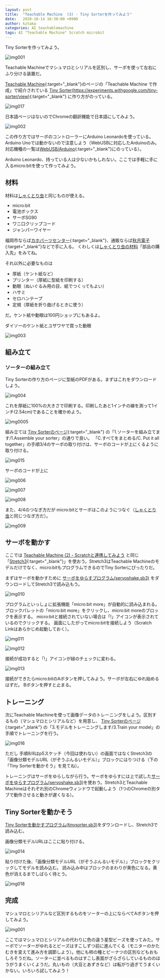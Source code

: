 ```yaml
---
layout: post
title:  "Teachable Machine  (3) - Tiny Sorterを作ってみよう"
date:   2020-10-14 16:30:00 +0900
author: kztaka
categories: AI teachablemachine
tags: AI "Teachable Machine" Scratch microbit
---
```

Tiny Sorterを作ってみよう。

![img001](/blog/images/2020/1014-img001.png)

Teachable Machineでマシュマロとシリアルを区別し、サーボを使って左右にふり分ける装置だ。

[Teachable Machine](https://teachablemachine.withgoogle.com/){:target="_blank"}のページの「Teachable Machine で作成」で紹介されている [Tiny Sorter(https://experiments.withgoogle.com/tiny-sorter/view)](https://experiments.withgoogle.com/tiny-sorter/view){:target="_blank"} に作り方がのっている。

![img017](/blog/images/2020/1014-img017.png)

日本語ページはないのでChromeの翻訳機能で日本語にしてみよう。

![img002](/blog/images/2020/1014-img002.png)

この作り方ではサーボのコントローラーにArduino Leonardoを使っている。Arduino Unoでは動かないので注意しよう（WebUSBに対応したArduinoのみ。対応機種の一覧は[WebUSB/Arduino](https://github.com/webusb/arduino){:target="_blank"}にのっている）。

Arduino Leonardo、持っている人は少ないかもしれない。ここでは手軽に手に入るmicro:bitを使って作ってみよう。

## 材料
材料は[しゃくとり虫](/blog/microbit/inchworm/2020/07/16/microbit-inchworm.html)と同じものが使える。
* micro:bit
* 電池ボックス
* サーボSG90
* ワニ口クリップコード
* ジャンパーワイヤー

福岡市ならば[カホパーツセンター](http://www.kahoparts.co.jp){:target="_blank"}、通販ならば[秋月電子](https://akizukidenshi.com/catalog/top.aspx){:target="_blank"}などで手に入る。
くわしくは[しゃくとり虫の材料](/blog/microbit/inchworm/2020/07/21/microbit-inchworm-materials.html)「部品の購入先」をみてね。

それ以外に必要なものは
* 厚紙（ケント紙など）
* プリンター（厚紙に型紙を印刷する）
* 動眼（ぬいぐるみ用の目、紙でつくってもよい）
* ハサミ
* セロハンテープ
* 定規（厚紙を折り曲げるときに使う）

だ。ケント紙や動眼は100円ショップにもあるよ。

ダイソーのケント紙とユザワヤで買った動眼

![img003](/blog/images/2020/1014-img003.png)

## 組み立て
### ソーターの組み立て
Tiny Sorterの作り方のページに型紙のPDFがある。まずはこれをダウンロードしよう。

![img004](/blog/images/2020/1014-img004.png)

これを厚紙に100%の大きさで印刷する。印刷したあと1インチの線を測って1インチ(2.54cm)であることを確かめよう。

![img0005](/blog/images/2020/1014-img005.png)

組み立ては [Tiny Sorterのページ](https://experiments.withgoogle.com/tiny-sorter/view){:target="_blank"} の「1.ソーターを組み立てます/1.Assemble your sorter」の通りで良い。
「C.すべてをまとめる/C. Put it all together」の手順3/4のサーボの取り付けは、サーボのコードが上にくるように取り付ける。

![img015](/blog/images/2020/1014-img015.png)

サーボのコードが上に

![img006](/blog/images/2020/1014-img006.png)

![img007](/blog/images/2020/1014-img007.png)

![img008](/blog/images/2020/1014-img008.png)

また、4/4のつなぎ方だが micro:bitとサーボはこのようにつなぐ（[しゃくとり虫](/blog/microbit/inchworm/2020/07/14/microbit-inchworm-dryrun.html)と同じつなぎ方だ）。

![img009](/blog/images/2020/1014-img009.png)

## サーボを動かす
ここでは [Teachable Machine  (2) - Scratchと連携してみよう](/blog/ai/teachablemachine/2020/08/17/teachablemacine-scratch.html) と同じ「[Stretch3](https://stretch3.github.io/){:target="_blank"}」を使おう。Stretch3はTeachable Machineのモデルだけでなく、micro:bitもプログラムできるのでTiny Sorterにぴったりだ。

まずはサーボを動かすために [サーボをゆらすプログラム(servoshake.sb3)](https://github.com/coderdojo-fukuoka/archives/raw/master/stretch3/tinysorter/servoshake.sb3) をダウンロードしてStretch3で読み込もう。

![img010](/blog/images/2020/1014-img010.png)

プログラムといっしょに拡張機能「micro:bit more」が自動的に読み込まれる。ブロックパレットの「micro:bit more」をクリックし、micro:bit moreのブロックを表示する。
micro:bitと接続されていない場合は「!」アイコンが表示されているのでクリックする。
画面にしたがってmicro:bitを接続しよう（Scratch Linkはあらかじめ起動しておく）。

![img011](/blog/images/2020/1014-img011.png)

![img012](/blog/images/2020/1014-img012.png)

接続が成功すると「!」アイコンが緑のチェックに変わる。

![img013](/blog/images/2020/1014-img013.png)

接続ができたらmicro:bitのAボタンを押してみよう。サーボが左右にゆれ始めるはずだ。
Bボタンを押すと止まる。

## トレーニング
次にTeachable Machineを使って画像データのトレーニングをしよう。区別するもの（マシュマロとシリアルなど）を用意し、
[Tiny Sorterのページ](https://experiments.withgoogle.com/tiny-sorter/view){:target="_blank"} の「3.モデルをトレーニングします/3.Train your model」の手順でトレーニングを行う。

![img016](/blog/images/2020/1014-img016.png)

ただし 手順8/8はp5スケッチ（今回は使わない）の画面ではなくStretch3の「画像分類モデルURL（がぞうぶんるいモデル）」ブロックにはりつける（下の「Tiny Sorterを動かそう」を見てね）。

トレーニングはサーボをゆらしながら行う。サーボをゆらすには上で試した[サーボをゆらすプログラム(servoshake.sb3)](https://github.com/coderdojo-fukuoka/archives/raw/master/stretch3/tinysorter/servoshake.sb3)を使おう。Stretch3とTeachable Machineはそれぞれ別のChromeウィンドウで起動しよう（1つのChromeの別タブで動作させると動きが遅くなる）。

## Tiny Sorterを動かそう
[Tiny Sorterを動かすプログラム(tinysorter.sb3)](https://github.com/coderdojo-fukuoka/archives/raw/master/stretch3/tinysorter/tinysorter.sb3)をダウンロードし、Stretch3で読み込む。

画像分類モデルURLはここに貼り付ける。

![img014](/blog/images/2020/1014-img014.png)

貼り付けた後、「画像分類モデルURL（がぞうぶんるいモデル）」ブロックをクリックしてモデルを読み込む。
読み込み中はブロックのまわりが黄色になる。黄色が消えるまでしばらく待とう。

![img018](/blog/images/2020/1014-img018.png)

## 完成
マシュマロとシリアルなど区別するものをソーターの上にならべてAボタンを押してみよう。

![img001](/blog/images/2020/1014-img001.png)

ここではマシュマロとシリアルの代わりに色の違う星型ビーズを使ってみた。サーボでソーターがゆれるとビーズはすこしずつ前に進んでくる（モニターのかたむきを変えて進み方を調節しよう）。他にも柿の種とピーナツの区別などもおもしろそうだね。ソーターに並べるものはすこし表面がざらざらしているもののほうがうまくいくようだ。丸いもの（大豆とあずきなど）は転がり過ぎてうまくいかない。いろいろ試してみよう！